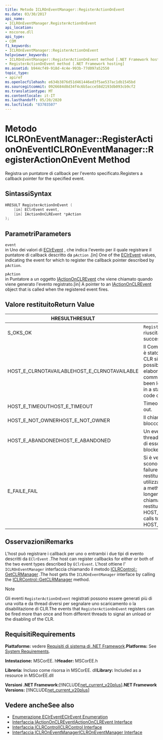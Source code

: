 ```yaml
---
title: Metodo ICLROnEventManager::RegisterActionOnEvent
ms.date: 03/30/2017
api_name:
- ICLROnEventManager.RegisterActionOnEvent
api_location:
- mscoree.dll
api_type:
- COM
f1_keywords:
- ICLROnEventManager::RegisterActionOnEvent
helpviewer_keywords:
- ICLROnEventManager::RegisterActionOnEvent method [.NET Framework hosting]
- RegisterActionOnEvent method [.NET Framework hosting]
ms.assetid: b944cf49-918d-4c4e-993b-77d097a52550
topic_type:
- apiref
ms.openlocfilehash: e634b3876d51d461446ed3f5ae537ac1db1545bd
ms.sourcegitcommit: 0926684d8d34f4c6b5acce58d2193db093cb9cf2
ms.translationtype: MT
ms.contentlocale: it-IT
ms.lasthandoff: 05/20/2020
ms.locfileid: "83703507"
---
```

# <a name="iclroneventmanagerregisteractiononevent-method"></a><span data-ttu-id="7e67c-102">Metodo ICLROnEventManager::RegisterActionOnEvent</span><span class="sxs-lookup"><span data-stu-id="7e67c-102">ICLROnEventManager::RegisterActionOnEvent Method</span></span>
<span data-ttu-id="7e67c-103">Registra un puntatore di callback per l'evento specificato.</span><span class="sxs-lookup"><span data-stu-id="7e67c-103">Registers a callback pointer for the specified event.</span></span>  
  
## <a name="syntax"></a><span data-ttu-id="7e67c-104">Sintassi</span><span class="sxs-lookup"><span data-stu-id="7e67c-104">Syntax</span></span>  
  
```cpp  
HRESULT RegisterActionOnEvent (  
    [in] EClrEvent event,  
    [in] IActionOnCLREvent *pAction  
);  
```  
  
## <a name="parameters"></a><span data-ttu-id="7e67c-105">Parametri</span><span class="sxs-lookup"><span data-stu-id="7e67c-105">Parameters</span></span>  
 `event`  
 <span data-ttu-id="7e67c-106">in Uno dei valori di [EClrEvent](eclrevent-enumeration.md) , che indica l'evento per il quale registrare il puntatore di callback descritto da `pAction` .</span><span class="sxs-lookup"><span data-stu-id="7e67c-106">[in] One of the [EClrEvent](eclrevent-enumeration.md) values, indicating the event for which to register the callback pointer described by `pAction`.</span></span>  
  
 `pAction`  
 <span data-ttu-id="7e67c-107">in Puntatore a un oggetto [IActionOnCLREvent](iactiononclrevent-interface.md) che viene chiamato quando viene generato l'evento registrato.</span><span class="sxs-lookup"><span data-stu-id="7e67c-107">[in] A pointer to an [IActionOnCLREvent](iactiononclrevent-interface.md) object that is called when the registered event fires.</span></span>  
  
## <a name="return-value"></a><span data-ttu-id="7e67c-108">Valore restituito</span><span class="sxs-lookup"><span data-stu-id="7e67c-108">Return Value</span></span>  
  
|<span data-ttu-id="7e67c-109">HRESULT</span><span class="sxs-lookup"><span data-stu-id="7e67c-109">HRESULT</span></span>|<span data-ttu-id="7e67c-110">Description</span><span class="sxs-lookup"><span data-stu-id="7e67c-110">Description</span></span>|  
|-------------|-----------------|  
|<span data-ttu-id="7e67c-111">S_OK</span><span class="sxs-lookup"><span data-stu-id="7e67c-111">S_OK</span></span>|<span data-ttu-id="7e67c-112">`RegisterActionOnEvent`la restituzione è riuscita.</span><span class="sxs-lookup"><span data-stu-id="7e67c-112">`RegisterActionOnEvent` returned successfully.</span></span>|  
|<span data-ttu-id="7e67c-113">HOST_E_CLRNOTAVAILABLE</span><span class="sxs-lookup"><span data-stu-id="7e67c-113">HOST_E_CLRNOTAVAILABLE</span></span>|<span data-ttu-id="7e67c-114">Il Common Language Runtime (CLR) non è stato caricato in un processo oppure CLR si trova in uno stato in cui non è possibile eseguire codice gestito o elaborare la chiamata correttamente.</span><span class="sxs-lookup"><span data-stu-id="7e67c-114">The common language runtime (CLR) has not been loaded into a process, or the CLR is in a state in which it cannot run managed code or process the call successfully.</span></span>|  
|<span data-ttu-id="7e67c-115">HOST_E_TIMEOUT</span><span class="sxs-lookup"><span data-stu-id="7e67c-115">HOST_E_TIMEOUT</span></span>|<span data-ttu-id="7e67c-116">Timeout della chiamata.</span><span class="sxs-lookup"><span data-stu-id="7e67c-116">The call timed out.</span></span>|  
|<span data-ttu-id="7e67c-117">HOST_E_NOT_OWNER</span><span class="sxs-lookup"><span data-stu-id="7e67c-117">HOST_E_NOT_OWNER</span></span>|<span data-ttu-id="7e67c-118">Il chiamante non è il proprietario del blocco.</span><span class="sxs-lookup"><span data-stu-id="7e67c-118">The caller does not own the lock.</span></span>|  
|<span data-ttu-id="7e67c-119">HOST_E_ABANDONED</span><span class="sxs-lookup"><span data-stu-id="7e67c-119">HOST_E_ABANDONED</span></span>|<span data-ttu-id="7e67c-120">Un evento è stato annullato mentre un thread bloccato o Fiber era in attesa su di esso.</span><span class="sxs-lookup"><span data-stu-id="7e67c-120">An event was canceled while a blocked thread or fiber was waiting on it.</span></span>|  
|<span data-ttu-id="7e67c-121">E_FAIL</span><span class="sxs-lookup"><span data-stu-id="7e67c-121">E_FAIL</span></span>|<span data-ttu-id="7e67c-122">Si è verificato un errore irreversibile sconosciuto.</span><span class="sxs-lookup"><span data-stu-id="7e67c-122">An unknown catastrophic failure occurred.</span></span> <span data-ttu-id="7e67c-123">Dopo che un metodo restituisce E_FAIL, CLR non è più utilizzabile all'interno del processo.</span><span class="sxs-lookup"><span data-stu-id="7e67c-123">After a method returns E_FAIL, the CLR is no longer usable within the process.</span></span> <span data-ttu-id="7e67c-124">Le chiamate successive ai metodi di hosting restituiscono HOST_E_CLRNOTAVAILABLE.</span><span class="sxs-lookup"><span data-stu-id="7e67c-124">Subsequent calls to hosting methods return HOST_E_CLRNOTAVAILABLE.</span></span>|  
  
## <a name="remarks"></a><span data-ttu-id="7e67c-125">Osservazioni</span><span class="sxs-lookup"><span data-stu-id="7e67c-125">Remarks</span></span>  
 <span data-ttu-id="7e67c-126">L'host può registrare i callback per uno o entrambi i due tipi di evento descritti da `EClrEvent` .</span><span class="sxs-lookup"><span data-stu-id="7e67c-126">The host can register callbacks for either or both of the two event types described by `EClrEvent`.</span></span> <span data-ttu-id="7e67c-127">L'host ottiene l' `ICLROnEventManager` interfaccia chiamando il metodo [ICLRControl:: GetCLRManager](iclrcontrol-getclrmanager-method.md) .</span><span class="sxs-lookup"><span data-stu-id="7e67c-127">The host gets the `ICLROnEventManager` interface by calling the [ICLRControl::GetCLRManager](iclrcontrol-getclrmanager-method.md) method.</span></span>  
  
> [!NOTE]
> <span data-ttu-id="7e67c-128">Gli eventi `RegisterActionOnEvent` registrati possono essere generati più di una volta e da thread diversi per segnalare uno scaricamento o la disabilitazione di CLR.</span><span class="sxs-lookup"><span data-stu-id="7e67c-128">The events that `RegisterActionOnEvent` registers can be fired more than once and from different threads to signal an unload or the disabling of the CLR.</span></span>  
  
## <a name="requirements"></a><span data-ttu-id="7e67c-129">Requisiti</span><span class="sxs-lookup"><span data-stu-id="7e67c-129">Requirements</span></span>  
 <span data-ttu-id="7e67c-130">**Piattaforme:** vedere [Requisiti di sistema di .NET Framework](../../get-started/system-requirements.md).</span><span class="sxs-lookup"><span data-stu-id="7e67c-130">**Platforms:** See [System Requirements](../../get-started/system-requirements.md).</span></span>  
  
 <span data-ttu-id="7e67c-131">**Intestazione:** MSCorEE. h</span><span class="sxs-lookup"><span data-stu-id="7e67c-131">**Header:** MSCorEE.h</span></span>  
  
 <span data-ttu-id="7e67c-132">**Libreria:** Incluso come risorsa in MSCorEE. dll</span><span class="sxs-lookup"><span data-stu-id="7e67c-132">**Library:** Included as a resource in MSCorEE.dll</span></span>  
  
 <span data-ttu-id="7e67c-133">**Versioni .NET Framework:**[!INCLUDE[net_current_v20plus](../../../../includes/net-current-v20plus-md.md)]</span><span class="sxs-lookup"><span data-stu-id="7e67c-133">**.NET Framework Versions:** [!INCLUDE[net_current_v20plus](../../../../includes/net-current-v20plus-md.md)]</span></span>  
  
## <a name="see-also"></a><span data-ttu-id="7e67c-134">Vedere anche</span><span class="sxs-lookup"><span data-stu-id="7e67c-134">See also</span></span>

- [<span data-ttu-id="7e67c-135">Enumerazione EClrEvent</span><span class="sxs-lookup"><span data-stu-id="7e67c-135">EClrEvent Enumeration</span></span>](eclrevent-enumeration.md)
- [<span data-ttu-id="7e67c-136">Interfaccia IActionOnCLREvent</span><span class="sxs-lookup"><span data-stu-id="7e67c-136">IActionOnCLREvent Interface</span></span>](iactiononclrevent-interface.md)
- [<span data-ttu-id="7e67c-137">Interfaccia ICLRControl</span><span class="sxs-lookup"><span data-stu-id="7e67c-137">ICLRControl Interface</span></span>](iclrcontrol-interface.md)
- [<span data-ttu-id="7e67c-138">Interfaccia ICLROnEventManager</span><span class="sxs-lookup"><span data-stu-id="7e67c-138">ICLROnEventManager Interface</span></span>](iclroneventmanager-interface.md)
